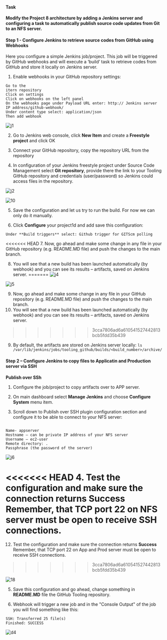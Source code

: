 
#### Task
**Modify the Project 8 architecture by adding a Jenkins server and configuring a task to automatically publish source code updates from Git to an NFS server.**



#### Step 1 - Configure Jenkins to retrieve source codes from GitHub using Webhooks
Here you configure a simple Jenkins job/project. This job will be triggered by GitHub webhooks and will execute a ‘build’ task to retrieve codes from GitHub and store it locally on Jenkins server.

1. Enable webhooks in your GitHub repository settings:

```
Go to the 
itern repository
Click on settings
Click on webhooks on the left panel
On the webhooks page under Payload URL enter: http:// Jenkins server IP address/github-webhook/
Under content type select: application/json
Then add webhook
```
![j1](https://user-images.githubusercontent.com/101978292/219968490-b165c5f3-88ab-414d-a4b2-2c1aafb0fee7.jpg)



2. Go to Jenkins web console, click **New Item** and create a **Freestyle project** and click OK

3. Connect your GitHub repository, copy the repository URL from the repository

4. In configuration of your Jenkins freestyle project under Source Code Management select **Git repository**, provide there the link to your Tooling GitHub repository and credentials (user/password) so Jenkins could access files in the repository.

![j2](https://user-images.githubusercontent.com/101978292/219968525-c8652b8b-b53a-4aaa-9404-798c3f149777.jpg)


![10](https://user-images.githubusercontent.com/101978292/217399209-47c65df8-2963-47a9-a0cc-89e54727ad36.jpg)


5. Save the configuration and let us try to run the build. For now we can only do it manually.


6. Click **Configure** your project1d and add save this configuration:

``` 
Under **Build triggers** select: Github trigger for GITScm polling

```

<<<<<<< HEAD
7. Now, go ahead and make some change in any file in your GitHub repository (e.g. README.MD file) and push the changes to the main branch.

8. You will see that a new build has been launched automatically (by webhook) and you can see its results – artifacts, saved on Jenkins server.
=======
![j4](https://user-images.githubusercontent.com/101978292/219968540-817e0c1c-5ec1-4420-b352-7c1a2cd9f1f4.jpg)

![j5](https://user-images.githubusercontent.com/101978292/219968545-e6ec561d-79a0-4a1a-95ac-23e67b20b8a5.jpg)

9. Now, go ahead and make some change in any file in your GitHub repository (e.g. README.MD file) and push the changes to the main branch.
10. You will see that a new build has been launched automatically (by webhook) and you can see its results – artifacts, saved on Jenkins server.
>>>>>>> 3cca7806ad6a610541527442813bcb5fdd35b439




9. By default, the artifacts are stored on Jenkins server locally: `ls /var/lib/jenkins/jobs/tooling_github/builds/<build_number>/archive/`


#### Step 2 – Configure Jenkins to copy files to Applicatin and Production server via SSH

**Publish over SSh**

1. Configure the job/project to copy artifacts over to APP server.

2. On main dashboard select **Manage Jenkins** and choose **Configure System** menu item.

3. Scroll down to Publish over SSH plugin configuration section and configure it to be able to connect to your NFS server:


```

Name- appserver
Hostname – can be private IP address of your NFS server
Username – ec2-user 
Remote directory: . 
Passphrase (the password of the server)

```

![j6](https://user-images.githubusercontent.com/101978292/219968611-8bfa3a80-de8e-4228-9fec-6e8421e45ed5.jpg)

<<<<<<< HEAD
4. Test the configuration and make sure the connection returns **Success** Remember, that TCP port 22 on NFS server must be open to receive SSH connections.
=======

12. Test the configuration and make sure the connection returns **Success** Remember, that TCP port 22 on App and Prod server must be open to receive SSH connections.
>>>>>>> 3cca7806ad6a610541527442813bcb5fdd35b439

![18](https://user-images.githubusercontent.com/101978292/217401048-80806dce-8415-408f-866d-71166ad1a105.jpg)




5. Save this configuration and go ahead, change something in **README.MD** file the GitHub Tooling repository.

6. Webhook will trigger a new job and in the "Console Output" of the job you will find something like this:

```
SSH: Transferred 25 file(s)
Finished: SUCCESS

```


![d4](https://user-images.githubusercontent.com/101978292/219968729-ca8f3d3d-71c2-48d3-b704-f7be0a5fd38f.jpg)



